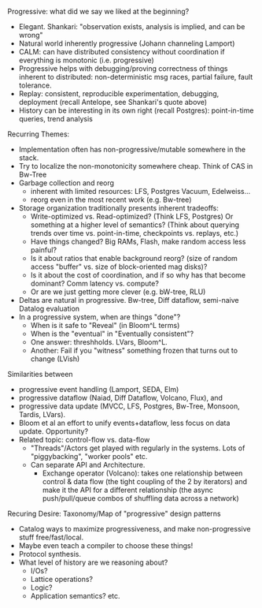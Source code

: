 Progressive: what did we say we liked at the beginning?
* Elegant.  Shankari: "observation exists, analysis is implied, and can be wrong"
* Natural world inherently progressive (Johann channeling Lamport)
* CALM: can have distributed consistency without coordination if everything is monotonic (i.e. progressive)
* Progressive helps with debugging/proving correctness of things inherent to distributed: non-deterministic msg races, partial failure, fault tolerance. 
* Replay: consistent, reproducible experimentation, debugging, deployment (recall Antelope, see Shankari's quote above)
* History can be interesting in its own right (recall Postgres): point-in-time queries, trend analysis

Recurring Themes:
* Implementation often has non-progressive/mutable somewhere in the stack.
* Try to localize the non-monotonicity somewhere cheap.  Think of CAS in Bw-Tree
* Garbage collection and reorg
  * inherent with limited resources: LFS, Postgres Vacuum, Edelweiss...
  * reorg even in the most recent work (e.g. Bw-tree)
* Storage organization traditionally presents inherent tradeoffs:
  * Write-optimized vs. Read-optimized?  (Think LFS, Postgres) Or something at a higher level of semantics? (Think about querying trends over time vs. point-in-time, checkpoints vs. replays, etc.)
  * Have things changed?  Big RAMs, Flash, make random access less painful?
  * Is it about ratios that enable background reorg? (size of random access "buffer" vs. size of block-oriented mag disks)?
  * Is it about the cost of coordination, and if so why has that become dominant?  Comm latency vs. compute?
  * Or are we just getting more clever (e.g. bW-tree, RLU)
* Deltas are natural in progressive.  Bw-tree, Diff dataflow, semi-naive Datalog evaluation
* In a progressive system, when are things "done"?
  * When is it safe to "Reveal" (in Bloom^L terms)
  * When is the "eventual" in "Eventually consistent"?
  * One answer: threshholds.  LVars, Bloom^L.
  * Another: Fail if you "witness" something frozen that turns out to change (LVish)


Similarities between
* progressive event handling (Lamport, SEDA, Elm)
* progressive dataflow (Naiad, Diff Dataflow, Volcano, Flux), and
* progressive data update (MVCC, LFS, Postgres, Bw-Tree, Monsoon, Tardis, LVars).
* Bloom et al an effort to unify events+dataflow, less focus on data update.  Opportunity?
* Related topic: control-flow vs. data-flow
  * "Threads"/Actors get played with regularly in the systems.  Lots of "piggybacking", "worker pools" etc.  
  * Can separate API and Architecture.
    * Exchange operator (Volcano): takes one relationship between control & data flow (the tight coupling of the 2 by iterators) and make it the API for a different relationship (the async push/pull/queue combos of shuffling data across a network)

Recuring Desire: Taxonomy/Map of "progressive" design patterns
  * Catalog ways to maximize progressiveness, and make non-progressive stuff free/fast/local. 
  * Maybe even teach a compiler to choose these things!
  * Protocol synthesis.
  * What level of history are we reasoning about?
    * I/Os?
    * Lattice operations?
    * Logic?
    * Application semantics?  etc.
